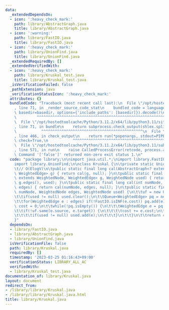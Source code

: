 ```yaml
---
data:
  _extendedDependsOn:
  - icon: ':heavy_check_mark:'
    path: library/AbstractGraph.java
    title: library/AbstractGraph.java
  - icon: ':warning:'
    path: library/FastIO.java
    title: library/FastIO.java
  - icon: ':heavy_check_mark:'
    path: library/UnionFind.java
    title: library/UnionFind.java
  _extendedRequiredBy: []
  _extendedVerifiedWith:
  - icon: ':heavy_check_mark:'
    path: library/Kruskal_test.java
    title: library/Kruskal_test.java
  _isVerificationFailed: false
  _pathExtension: java
  _verificationStatusIcon: ':heavy_check_mark:'
  attributes: {}
  bundledCode: "Traceback (most recent call last):\n  File \"/opt/hostedtoolcache/Python/3.11.2/x64/lib/python3.11/site-packages/onlinejudge_verify/documentation/build.py\"\
    , line 71, in _render_source_code_stat\n    bundled_code = language.bundle(stat.path,\
    \ basedir=basedir, options={'include_paths': [basedir]}).decode()\n          \
    \         ^^^^^^^^^^^^^^^^^^^^^^^^^^^^^^^^^^^^^^^^^^^^^^^^^^^^^^^^^^^^^^^^^^^^^^^^^^^^^^^^^\n\
    \  File \"/opt/hostedtoolcache/Python/3.11.2/x64/lib/python3.11/site-packages/onlinejudge_verify/languages/user_defined.py\"\
    , line 71, in bundle\n    return subprocess.check_output(shlex.split(command))\n\
    \           ^^^^^^^^^^^^^^^^^^^^^^^^^^^^^^^^^^^^^^^^^^^^^\n  File \"/opt/hostedtoolcache/Python/3.11.2/x64/lib/python3.11/subprocess.py\"\
    , line 466, in check_output\n    return run(*popenargs, stdout=PIPE, timeout=timeout,\
    \ check=True,\n           ^^^^^^^^^^^^^^^^^^^^^^^^^^^^^^^^^^^^^^^^^^^^^^^^^^^^^^^^^\n\
    \  File \"/opt/hostedtoolcache/Python/3.11.2/x64/lib/python3.11/subprocess.py\"\
    , line 571, in run\n    raise CalledProcessError(retcode, process.args,\nsubprocess.CalledProcessError:\
    \ Command '['false']' returned non-zero exit status 1.\n"
  code: "package library;\n\nimport java.util.*;\nimport library.FastIO;\nimport library.AbstractGraph;\n\
    import library.UnionFind;\n\nclass Kruskal {\n\tprivate static UnionFind uf;\n\
    \t// O(ElogV)\n\tpublic static final long cal(AbstractGraph<? extends WeightedNode,\
    \ WeightedEdge> g) { return cal(g, null); }\n\tpublic static final long cal(AbstractGraph<?\
    \ extends WeightedNode, WeightedEdge> g, WeightedNode used) { return cal(g.numNode,\
    \ g.edges(), used); }\n\tpublic static final long cal(int numNode, WeightedNode\
    \ edges) { return cal(numNode, edges, null); }\n\tpublic static final long cal(int\
    \ numNode, WeightedNode edges, WeightedNode used) {\n\t\tuf = new UnionFind(numNode);\n\
    \t\tif(used != null) used.clear();\n\t\tQueue<WeightedEdge> pq = new PriorityQueue<WeightedEdge>();\n\
    \t\tfor(WeightedEdge e : edges) if(!FastIO.isINF(e.cost)) pq.add(e);\n\n\t\tlong\
    \ cost = 0;\n\t\twhile(!pq.isEmpty()) {\n\t\t\tWeightedEdge e = pq.poll();\n\t\
    \t\tif(!uf.same(e.source, e.target)) {\n\t\t\t\tcost += e.cost;\n\t\t\t\tuf.unite(e);\n\
    \t\t\t\tif(used != null) used.add(e);\n\t\t\t}\n\t\t}\n\t\treturn cost;\n\t}\n\
    }"
  dependsOn:
  - library/FastIO.java
  - library/AbstractGraph.java
  - library/UnionFind.java
  isVerificationFile: false
  path: library/Kruskal.java
  requiredBy: []
  timestamp: '2023-03-25 01:16:43+09:00'
  verificationStatus: LIBRARY_ALL_AC
  verifiedWith:
  - library/Kruskal_test.java
documentation_of: library/Kruskal.java
layout: document
redirect_from:
- /library/library/Kruskal.java
- /library/library/Kruskal.java.html
title: library/Kruskal.java
---
```

